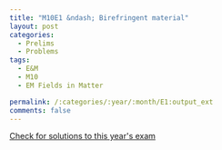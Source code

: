 ```yaml
---
title: "M10E1 &ndash; Birefringent material"
layout: post
categories:
  - Prelims
  - Problems
tags:
  - E&M
  - M10
  - EM Fields in Matter

permalink: /:categories/:year/:month/E1:output_ext
comments: false
---
```

<object data="2010M1E.pdf" type="application/pdf" width="100%" height="500"></object>
<div class="message"><a href='https://princetonprelim.com/prelim/25/'>Check for solutions to this year's exam</a></div>